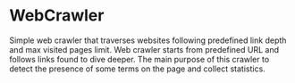 # WebCrawler
Simple web crawler that traverses websites following predefined link depth and max visited pages limit. Web crawler starts from predefined URL and follows links found to dive deeper. The main purpose of this crawler to detect the presence of some terms on the page and collect statistics.

